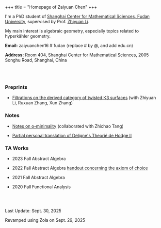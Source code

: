 +++
title = "Homepage of Zaiyuan Chen"
+++

I'm a PhD student of [Shanghai Center for Mathematical Sciences, Fudan University](https://scms.fudan.edu.cn/), supervised by Prof. [Zhiyuan Li](https://faculty.fudan.edu.cn/zhiyuanli/zh_CN/index.htm).

My main interest is algebraic geometry, especially topics related to hyperkähler geometry.

**Email:** zaiyuanchen16 # fudan (replace # by @, and add edu.cn)

**Address:** Room 404, Shanghai Center for Mathematical Sciences, 2005 Songhu Road, Shanghai, China

<br><br>

### Preprints

- [Filtrations on the derived category of twisted K3 surfaces](https://arxiv.org/abs/2402.13793) (with Zhiyuan Li, Ruxuan Zhang, Xun Zhang)

### Notes

- [Notes on o-minimality](https://github.com/Tang-Zhichao/o-minimality/releases/) (collaborated with Zhichao Tang)

- [Partial personal translation of Deligne's Theorié de Hodge II](/Notes/hodge_ii.pdf)

### TA Works

- 2023 Fall    Abstract Algebra

- 2022 Fall    Abstract Algebra [handout concerning the axiom of choice](/Notes/axiom_of_choice.pdf)

- 2021 Fall    Abstract Algebra

- 2020 Fall    Functional Analysis

<br><br>

Last Update: Sept. 30, 2025

Revamped using Zola on Sept. 29, 2025
